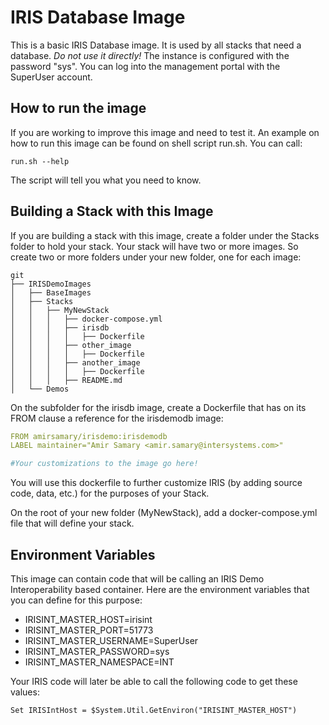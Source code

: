 # IRIS Database Image

This is a basic IRIS Database image. It is used by all stacks that need a database. *Do not use it directly!* The instance is configured with the password "sys". You can log into the management portal with the SuperUser account. 

## How to run the image

If you are working to improve this image and need to test it. An example on how to run this image can be found on shell script run.sh. You can call:

``` shell
run.sh --help
```

The script will tell you what you need to know.

## Building a Stack with this Image

If you are building a stack with this image, create a folder under the Stacks folder to hold your stack. Your stack will have two or more images. So create two or more folders under your new folder, one for each image:

    git  
    ├── IRISDemoImages  
    │   ├── BaseImages  
    │   ├── Stacks  
    │   │   ├── MyNewStack  
    │   │   │   ├── docker-compose.yml  
    │   │   │   ├── irisdb  
    │   │   │   │   ├── Dockerfile  
    │   │   │   ├── other_image  
    │   │   │   │   ├── Dockerfile  
    │   │   │   ├── another_image  
    │   │   │   │   ├── Dockerfile  
    │   │   │   ├── README.md  
    │   └── Demos  

On the subfolder for the irisdb image, create a Dockerfile that has on its FROM clause a reference for the irisdemodb image:

``` yaml
FROM amirsamary/irisdemo:irisdemodb
LABEL maintainer="Amir Samary <amir.samary@intersystems.com>"

#Your customizations to the image go here!
```

You will use this dockerfile to further customize IRIS (by adding source code, data, etc.) for the purposes of your Stack. 

On the root of your new folder (MyNewStack), add a docker-compose.yml file that will define your stack.

## Environment Variables

This image can contain code that will be calling an IRIS Demo Interoperability based container. Here are the environment variables that you can define for this purpose:

* IRISINT_MASTER_HOST=irisint 
* IRISINT_MASTER_PORT=51773
* IRISINT_MASTER_USERNAME=SuperUser 
* IRISINT_MASTER_PASSWORD=sys
* IRISINT_MASTER_NAMESPACE=INT

 Your IRIS code will later be able to call the following code to get these values:

``` asp
Set IRISIntHost = $System.Util.GetEnviron("IRISINT_MASTER_HOST")
```